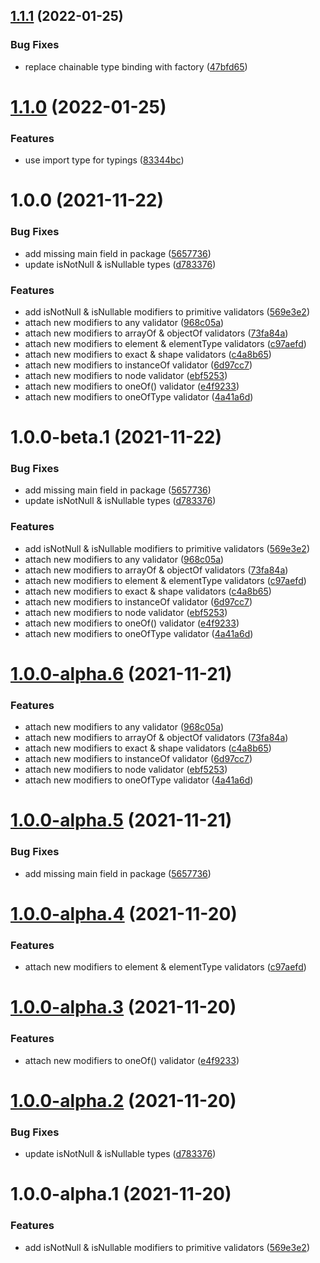 ## [1.1.1](https://github.com/ivangabriele/better-prop-types/compare/v1.1.0...v1.1.1) (2022-01-25)


### Bug Fixes

* replace chainable type binding with factory ([47bfd65](https://github.com/ivangabriele/better-prop-types/commit/47bfd65f0e8a1e64f30143d28605b73f89fb2a12))

# [1.1.0](https://github.com/ivangabriele/better-prop-types/compare/v1.0.0...v1.1.0) (2022-01-25)


### Features

* use import type for typings ([83344bc](https://github.com/ivangabriele/better-prop-types/commit/83344bc871f366e1e7d3ff846df1bb4141a3659e))

# 1.0.0 (2021-11-22)


### Bug Fixes

* add missing main field in package ([5657736](https://github.com/ivangabriele/better-prop-types/commit/5657736c40590853612f007910a284ccbd0bad5f))
* update isNotNull & isNullable types ([d783376](https://github.com/ivangabriele/better-prop-types/commit/d783376562926cbc51e2de505c68f40854289298))


### Features

* add isNotNull & isNullable modifiers to primitive validators ([569e3e2](https://github.com/ivangabriele/better-prop-types/commit/569e3e2ef1a0562838f901ccabf3981a96b5c567))
* attach new modifiers to any validator ([968c05a](https://github.com/ivangabriele/better-prop-types/commit/968c05a2b49e8857e94650d2cf177395253e5e70))
* attach new modifiers to arrayOf & objectOf validators ([73fa84a](https://github.com/ivangabriele/better-prop-types/commit/73fa84ae752df3e95ee3367a7d13cc8fe467ee94))
* attach new modifiers to element & elementType validators ([c97aefd](https://github.com/ivangabriele/better-prop-types/commit/c97aefda6a32a8d10e1b5bcb78931cd741a5af0d))
* attach new modifiers to exact & shape validators ([c4a8b65](https://github.com/ivangabriele/better-prop-types/commit/c4a8b654fd14917ec61ea8f86229a858f32b9228))
* attach new modifiers to instanceOf validator ([6d97cc7](https://github.com/ivangabriele/better-prop-types/commit/6d97cc7661cd100314aef4cbde347b51cd947be3))
* attach new modifiers to node validator ([ebf5253](https://github.com/ivangabriele/better-prop-types/commit/ebf5253da787c0e726ef00686ab84e292befcf8f))
* attach new modifiers to oneOf() validator ([e4f9233](https://github.com/ivangabriele/better-prop-types/commit/e4f92339fab2f5b812103c326cb394427f2654c4))
* attach new modifiers to oneOfType validator ([4a41a6d](https://github.com/ivangabriele/better-prop-types/commit/4a41a6d900203d7adef312ed874d025f107cf1c4))

# 1.0.0-beta.1 (2021-11-22)


### Bug Fixes

* add missing main field in package ([5657736](https://github.com/ivangabriele/better-prop-types/commit/5657736c40590853612f007910a284ccbd0bad5f))
* update isNotNull & isNullable types ([d783376](https://github.com/ivangabriele/better-prop-types/commit/d783376562926cbc51e2de505c68f40854289298))


### Features

* add isNotNull & isNullable modifiers to primitive validators ([569e3e2](https://github.com/ivangabriele/better-prop-types/commit/569e3e2ef1a0562838f901ccabf3981a96b5c567))
* attach new modifiers to any validator ([968c05a](https://github.com/ivangabriele/better-prop-types/commit/968c05a2b49e8857e94650d2cf177395253e5e70))
* attach new modifiers to arrayOf & objectOf validators ([73fa84a](https://github.com/ivangabriele/better-prop-types/commit/73fa84ae752df3e95ee3367a7d13cc8fe467ee94))
* attach new modifiers to element & elementType validators ([c97aefd](https://github.com/ivangabriele/better-prop-types/commit/c97aefda6a32a8d10e1b5bcb78931cd741a5af0d))
* attach new modifiers to exact & shape validators ([c4a8b65](https://github.com/ivangabriele/better-prop-types/commit/c4a8b654fd14917ec61ea8f86229a858f32b9228))
* attach new modifiers to instanceOf validator ([6d97cc7](https://github.com/ivangabriele/better-prop-types/commit/6d97cc7661cd100314aef4cbde347b51cd947be3))
* attach new modifiers to node validator ([ebf5253](https://github.com/ivangabriele/better-prop-types/commit/ebf5253da787c0e726ef00686ab84e292befcf8f))
* attach new modifiers to oneOf() validator ([e4f9233](https://github.com/ivangabriele/better-prop-types/commit/e4f92339fab2f5b812103c326cb394427f2654c4))
* attach new modifiers to oneOfType validator ([4a41a6d](https://github.com/ivangabriele/better-prop-types/commit/4a41a6d900203d7adef312ed874d025f107cf1c4))

# [1.0.0-alpha.6](https://github.com/ivangabriele/better-prop-types/compare/v1.0.0-alpha.5...v1.0.0-alpha.6) (2021-11-21)


### Features

* attach new modifiers to any validator ([968c05a](https://github.com/ivangabriele/better-prop-types/commit/968c05a2b49e8857e94650d2cf177395253e5e70))
* attach new modifiers to arrayOf & objectOf validators ([73fa84a](https://github.com/ivangabriele/better-prop-types/commit/73fa84ae752df3e95ee3367a7d13cc8fe467ee94))
* attach new modifiers to exact & shape validators ([c4a8b65](https://github.com/ivangabriele/better-prop-types/commit/c4a8b654fd14917ec61ea8f86229a858f32b9228))
* attach new modifiers to instanceOf validator ([6d97cc7](https://github.com/ivangabriele/better-prop-types/commit/6d97cc7661cd100314aef4cbde347b51cd947be3))
* attach new modifiers to node validator ([ebf5253](https://github.com/ivangabriele/better-prop-types/commit/ebf5253da787c0e726ef00686ab84e292befcf8f))
* attach new modifiers to oneOfType validator ([4a41a6d](https://github.com/ivangabriele/better-prop-types/commit/4a41a6d900203d7adef312ed874d025f107cf1c4))

# [1.0.0-alpha.5](https://github.com/ivangabriele/better-prop-types/compare/v1.0.0-alpha.4...v1.0.0-alpha.5) (2021-11-21)


### Bug Fixes

* add missing main field in package ([5657736](https://github.com/ivangabriele/better-prop-types/commit/5657736c40590853612f007910a284ccbd0bad5f))

# [1.0.0-alpha.4](https://github.com/ivangabriele/better-prop-types/compare/v1.0.0-alpha.3...v1.0.0-alpha.4) (2021-11-20)


### Features

* attach new modifiers to element & elementType validators ([c97aefd](https://github.com/ivangabriele/better-prop-types/commit/c97aefda6a32a8d10e1b5bcb78931cd741a5af0d))

# [1.0.0-alpha.3](https://github.com/ivangabriele/better-prop-types/compare/v1.0.0-alpha.2...v1.0.0-alpha.3) (2021-11-20)


### Features

* attach new modifiers to oneOf() validator ([e4f9233](https://github.com/ivangabriele/better-prop-types/commit/e4f92339fab2f5b812103c326cb394427f2654c4))

# [1.0.0-alpha.2](https://github.com/ivangabriele/better-prop-types/compare/v1.0.0-alpha.1...v1.0.0-alpha.2) (2021-11-20)


### Bug Fixes

* update isNotNull & isNullable types ([d783376](https://github.com/ivangabriele/better-prop-types/commit/d783376562926cbc51e2de505c68f40854289298))

# 1.0.0-alpha.1 (2021-11-20)


### Features

* add isNotNull & isNullable modifiers to primitive validators ([569e3e2](https://github.com/ivangabriele/better-prop-types/commit/569e3e2ef1a0562838f901ccabf3981a96b5c567))
